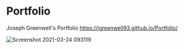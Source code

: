 # Portfolio
Joseph Greenwell's Portfolio
https://jgreenwell93.github.io/Portfolio/

![Screenshot 2021-03-24 093119](https://user-images.githubusercontent.com/69323366/112327891-ce9e0900-8c83-11eb-902b-18164fd9b45a.png)
